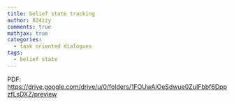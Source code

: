 ```yaml
---
title: belief state tracking
author: 824zzy
comments: true
mathjax: true
categories:
  - task oriented dialogues
tags:
  - belief state
---
```



PDF: https://drive.google.com/drive/u/0/folders/1FOUwAjOeSdwue0ZuIFbbf6DppzfLsDXZ/preview